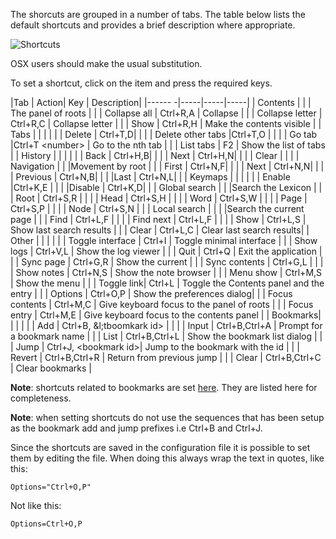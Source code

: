 The shorcuts are grouped in a number of tabs. The table below lists the default shortcuts and provides a brief description where appropriate.

![Shortcuts](/images/options_shortcuts.png)

OSX users should make the usual substitution.

To set a shortcut, click on the item and press the required keys.


|Tab | Action| Key | Description|
|------ -|-----|-----|-----|
| Contents |  |  | The panel of roots |
|  | Collapse all | Ctrl+R,A | Collapse |
|  | Collapse letter | Ctrl+R,C | Collapse letter |
|  | Show | Ctrl+R,H | Make the contents visible |
| Tabs | | | |
| | Delete | Ctrl+T,D| |
| | Delete other tabs |Ctrl+T,O | |
| | Go tab |Ctrl+T &lt;number&gt; | Go to the nth tab |
| | List tabs | F2 | Show the list of tabs |
| History | | | |
| | Back | Ctrl+H,B| |
| | Next | Ctrl+H,N| |
| | Clear | | |
| Navigation | | |Movement by root |
| | First | Ctrl+N,F| |
| | Next | Ctrl+N,N| |
| | Previous | Ctrl+N,B| |
| |Last | Ctrl+N,L| |
| Keymaps | | | |
| | Enable |Ctrl+K,E | |
| |Disable | Ctrl+K,D| |
| Global search | | |Search the Lexicon |
| | Root  |   Ctrl+S,R |  |
| | Head  |   Ctrl+S,H |  |
| | Word  |   Ctrl+S,W |  |
| | Page  |   Ctrl+S,P |  |
| | Node  |   Ctrl+S,N |  |
|  Local search | | | |Search the current page |
| | Find      | Ctrl+L,F | |
| | Find next | Ctrl+L,F | |
| | Show      | Ctrl+L,S | Show last search results |
| | Clear     | Ctrl+L,C | Clear last search results|
| Other | |  | |
| | Toggle interface | Ctrl+I | Toggle minimal interface |
| | Show logs | Ctrl+V,L | Show the log viewer |
| | Quit      | Ctrl+Q | Exit the application |
| | Sync page | Ctrl+G,R | Show the current |
| | Sync contents | Ctrl+G,L | |
| | Show notes | Ctrl+N,S | Show the note browser |
| | Menu show  | Ctrl+M,S | Show the menu |
| | Toggle link| Ctrl+L   | Toggle the Contents panel and the entry |
| | Options    | Ctrl+O,P | Show the preferences dialog|
| | Focus contents | Ctrl+M,C | Give keyboard focus to the panel of roots |
| | Focus entry    | Ctrl+M,E | Give keyboard focus to the contents panel |
| Bookmarks| | | |
| | Add | Ctrl+B, &l;tboomkark id&gt; | |
| | Input | Ctrl+B,Ctrl+A | Prompt for a bookmark name |
| | List | Ctrl+B,Ctrl+L | Show the bookmark list dialog |
| | Jump | Ctrl+J, &lt;bookmark id&gt;| Jump to the bookmark with the id |
| | Revert | Ctrl+B,Ctrl+R | Return from previous jump |
| | Clear  | Ctrl+B,Ctrl+C | Clear bookmarks |

**Note**: shortcuts related to bookmarks are set [here](options_bookmarks.md). They are listed here for completeness.

**Note**: when setting shortcuts do not use the sequences that has been setup as the bookmark add and jump prefixes i.e Ctrl+B and Ctrl+J.

Since the shortcuts are saved in the configuration file it is possible to set them by editing the file. When doing this always wrap the text in quotes, like this:

    Options="Ctrl+O,P"


Not like this:

    Options=Ctrl+O,P
